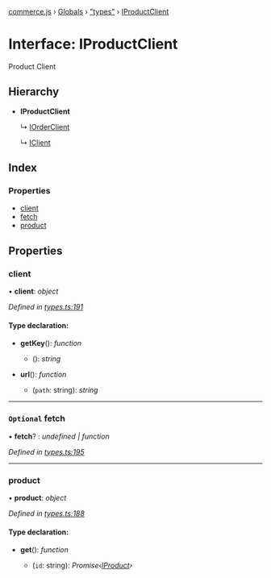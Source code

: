 [commerce.js](../README.md) › [Globals](../globals.md) › ["types"](../modules/_types_.md) › [IProductClient](_types_.iproductclient.md)

# Interface: IProductClient

Product Client

## Hierarchy

* **IProductClient**

  ↳ [IOrderClient](_types_.iorderclient.md)

  ↳ [IClient](_types_.iclient.md)

## Index

### Properties

* [client](_types_.iproductclient.md#client)
* [fetch](_types_.iproductclient.md#optional-fetch)
* [product](_types_.iproductclient.md#product)

## Properties

###  client

• **client**: *object*

*Defined in [types.ts:191](https://github.com/shopjs/commerce.js/blob/edb5ef8/src/types.ts#L191)*

#### Type declaration:

* **getKey**(): *function*

  * (): *string*

* **url**(): *function*

  * (`path`: string): *string*

___

### `Optional` fetch

• **fetch**? : *undefined | function*

*Defined in [types.ts:195](https://github.com/shopjs/commerce.js/blob/edb5ef8/src/types.ts#L195)*

___

###  product

• **product**: *object*

*Defined in [types.ts:188](https://github.com/shopjs/commerce.js/blob/edb5ef8/src/types.ts#L188)*

#### Type declaration:

* **get**(): *function*

  * (`id`: string): *Promise‹[IProduct](_types_.iproduct.md)›*
